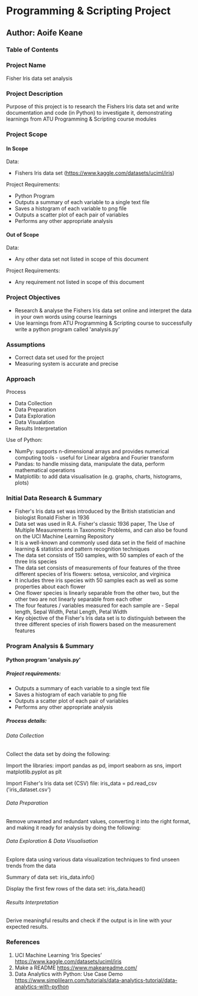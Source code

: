 # Programming & Scripting Project
## Author: Aoife Keane

### Table of Contents


### Project Name 
Fisher Iris data set analysis

### Project Description
Purpose of this project is to research the Fishers Iris data set and write documentation and code (in Python) to investigate it, demonstrating learnings from ATU Programming & Scripting course modules 

### Project Scope
#### In Scope
Data: 
* Fishers Iris data set (https://www.kaggle.com/datasets/uciml/iris) 

Project Requirements: 
* Python Program
* Outputs a summary of each variable to a single text file 
* Saves a histogram of each variable to png file 
* Outputs a scatter plot of each pair of variables 
* Performs any other appropriate analysis 

#### Out of Scope
Data: 
* Any other data set not listed in scope of this document

Project Requirements: 
* Any requirement not listed in scope of this document

### Project Objectives
- Research & analyse the Fishers Iris data set online and interpret the data in your own words using course learnings
- Use learnings from ATU Programming & Scripting course to successfully write a python program called 'analysis.py'

### Assumptions
* Correct data set used for the project
* Measuring system is accurate and precise

### Approach 
Process
* Data Collection 
* Data Preparation 
* Data Exploration 
* Data Visualation 
* Results Interpretation

Use of Python:
* NumPy: supports n-dimensional arrays and provides numerical computing tools - useful for Linear algebra and Fourier transform
* Pandas: to handle missing data, manipulate the data, perform mathematical operations
* Matplotlib: to add data visualisation (e.g. graphs, charts, histograms, plots)

### Initial Data Research & Summary
* Fisher's Iris data set was introduced by the British statistician and biologist Ronald Fisher in 1936
* Data set was used in R.A. Fisher's classic 1936 paper, The Use of Multiple Measurements in Taxonomic Problems, and can also be found on the UCI Machine Learning Repository
* It is a well-known and commonly used data set in the field of machine learning & statistics and pattern recognition techniques
* The data set consists of 150 samples, with 50 samples of each of the three Iris species
* The data set consists of measurements of four features of the three different species of Iris flowers: setosa, versicolor, and virginica 
* It includes three iris species with 50 samples each as well as some properties about each flower
* One flower species is linearly separable from the other two, but the other two are not linearly separable from each other
* The four features / variables measured for each sample are - Sepal length, Sepal Width, Petal Length, Petal Width
* Key objective of the Fisher's Iris data set is to distinguish between the three different species of irish flowers based on the measurement features

### Program Analysis & Summary
#### Python program 'analysis.py'
#####  Project requirements:
* Outputs a summary of each variable to a single text file
* Saves a histogram of each variable to png file 
* Outputs a scatter plot of each pair of variables 
* Performs any other appropriate analysis

#####  Process details:
###### Data Collection
Collect the data set by doing the following:

Import the libraries: import pandas as pd, import seaborn as sns, import matplotlib.pyplot as plt

Import Fisher's Iris data set (CSV) file: iris_data = pd.read_csv ('iris_dataset.csv')

###### Data Preparation
Remove unwanted and redundant values, converting it into the right format, and making it ready for analysis by doing the following:



###### Data Exploration & Data Visualisation
Explore data using various data visualization techniques to find unseen trends from the data

Summary of data set: iris_data.info()

Display the first few rows of the data set: iris_data.head()





###### Results Interpretation
Derive meaningful results and check if the output is in line with your expected results.



### References
1. UCI Machine Learning ‘Iris Species’ https://www.kaggle.com/datasets/uciml/iris
2. Make a README https://www.makeareadme.com/ 
3. Data Analytics with Python: Use Case Demo https://www.simplilearn.com/tutorials/data-analytics-tutorial/data-analytics-with-python
